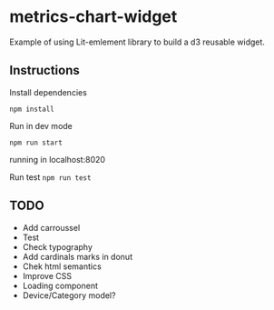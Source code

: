 # metrics-chart-widget

Example of using Lit-emlement library to build a d3 reusable widget.

## Instructions

Install dependencies

`npm install`

Run in dev mode

`npm run start`

running in localhost:8020

Run test
`npm run test`

## TODO

- Add carroussel
- Test
- Check typography
- Add cardinals marks in donut
- Chek html semantics
- Improve CSS
- Loading component
- Device/Category model?
